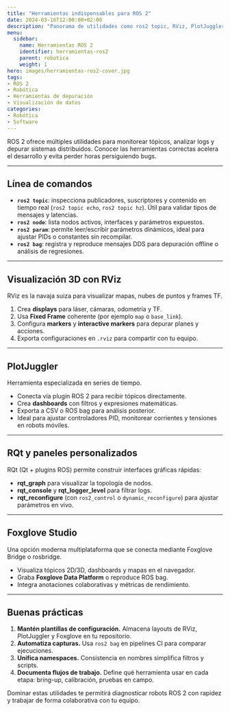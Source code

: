 ```yaml
---
title: "Herramientas indispensables para ROS 2"
date: 2024-03-16T12:00:00+02:00
description: "Panorama de utilidades como ros2 topic, RViz, PlotJuggler y Foxglove para depurar y visualizar sistemas ROS 2."
menu:
  sidebar:
    name: Herramientas ROS 2
    identifier: herramientas-ros2
    parent: robotica
    weight: 1
hero: images/herramientas-ros2-cover.jpg
tags:
- ROS 2
- Robótica
- Herramientas de depuración
- Visualización de datos
categories:
- Robótica
- Software
---
```


ROS 2 ofrece múltiples utilidades para monitorear tópicos, analizar logs y depurar sistemas distribuidos. Conocer las herramientas correctas acelera el desarrollo y evita perder horas persiguiendo bugs.

---

## Línea de comandos

- **`ros2 topic`**: inspecciona publicadores, suscriptores y contenido en tiempo real (`ros2 topic echo`, `ros2 topic hz`). Útil para validar tipos de mensajes y latencias.
- **`ros2 node`**: lista nodos activos, interfaces y parámetros expuestos.
- **`ros2 param`**: permite leer/escribir parámetros dinámicos, ideal para ajustar PIDs o constantes sin recompilar.
- **`ros2 bag`**: registra y reproduce mensajes DDS para depuración offline o análisis de regresiones.

---

## Visualización 3D con RViz

RViz es la navaja suiza para visualizar mapas, nubes de puntos y frames TF.

1. Crea **displays** para láser, cámaras, odometría y TF.
2. Usa **Fixed Frame** coherente (por ejemplo `map` o `base_link`).
3. Configura **markers** y **interactive markers** para depurar planes y acciones.
4. Exporta configuraciones en `.rviz` para compartir con tu equipo.

---

## PlotJuggler

Herramienta especializada en series de tiempo.

- Conecta vía plugin ROS 2 para recibir tópicos directamente.
- Crea **dashboards** con filtros y expresiones matemáticas.
- Exporta a CSV o ROS bag para análisis posterior.
- Ideal para ajustar controladores PID, monitorear corrientes y tensiones en robots móviles.

---

## RQt y paneles personalizados

RQt (Qt + plugins ROS) permite construir interfaces gráficas rápidas:

- **rqt_graph** para visualizar la topología de nodos.
- **rqt_console** y **rqt_logger_level** para filtrar logs.
- **rqt_reconfigure** (con `ros2_control` o `dynamic_reconfigure`) para ajustar parámetros en vivo.

---

## Foxglove Studio

Una opción moderna multiplataforma que se conecta mediante Foxglove Bridge o rosbridge.

- Visualiza tópicos 2D/3D, dashboards y mapas en el navegador.
- Graba **Foxglove Data Platform** o reproduce ROS bag.
- Integra anotaciones colaborativas y métricas de rendimiento.

---

## Buenas prácticas

1. **Mantén plantillas de configuración.** Almacena layouts de RViz, PlotJuggler y Foxglove en tu repositorio.
2. **Automatiza capturas.** Usa `ros2 bag` en pipelines CI para comparar ejecuciones.
3. **Unifica namespaces.** Consistencia en nombres simplifica filtros y scripts.
4. **Documenta flujos de trabajo.** Define qué herramienta usar en cada etapa: bring-up, calibración, pruebas en campo.

Dominar estas utilidades te permitirá diagnosticar robots ROS 2 con rapidez y trabajar de forma colaborativa con tu equipo.
